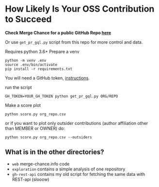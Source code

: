 # How Likely Is Your OSS Contribution to Succeed

__Check Merge Chance for a public GitHub Repo [here](https://merge-chance.info)__

Or use `get_pr_gql.py` script from this repo for more control and data.

Requires python 3.6+
Prepare a venv
```shell
python -m venv .env
source .env/bin/activate
pip install -r requirements.txt
```
You will need a GitHub token, [instructions](https://docs.github.com/en/free-pro-team@latest/github/authenticating-to-github/creating-a-personal-access-token).

run the script
```shell
GH_TOKEN=YOUR_GH_TOKEN python get_pr_gql.py ORG/REPO
```
Make a score plot
```shell
python score.py org_repo.csv
```
or if you want to plot only outsider contributions (author affiliation other than MEMBER or OWNER) do:
```shell
python score.py org_repo.csv --outsiders
```
## What is in the other directories?
- `web` merge-chance.info code
- `exploration` contains a simple analysis of one repository
- `gh-rest-api` contains my old script for fetching the same data with REST-api (slooow)
